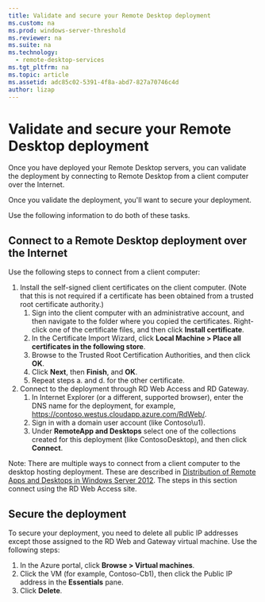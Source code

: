 ```yaml
---
title: Validate and secure your Remote Desktop deployment
ms.custom: na
ms.prod: windows-server-threshold
ms.reviewer: na
ms.suite: na
ms.technology: 
  - remote-desktop-services
ms.tgt_pltfrm: na
ms.topic: article
ms.assetid: adc85c02-5391-4f8a-abd7-827a70746c4d
author: lizap
---
```

# Validate and secure your Remote Desktop deployment
Once you have deployed your Remote Desktop servers, you can validate the deployment by connecting to Remote Desktop from a client computer over the Internet.   
  
Once you validate the deployment, you'll want to secure your deployment.  
  
Use the following information to do both of these tasks.  
  
## Connect to a Remote Desktop deployment over the Internet  
Use the following steps to connect from a client computer:  
  
1.	Install the self-signed client certificates on the client computer. (Note that this is not required if a certificate has been obtained from a trusted root certificate authority.)  
    1.	Sign into the client computer with an administrative account, and then navigate to the folder where you copied the certificates. Right-click one of the certificate files, and then click **Install certificate**.  
    2.	In the Certificate Import Wizard, click **Local Machine > Place all certificates in the following store**.  
    3.  Browse to the Trusted Root Certification Authorities, and then click **OK**.  
    4. Click **Next**, then **Finish**, and **OK**.  
    3.	Repeat steps a. and d. for the other certificate.  
2.	Connect to the deployment through RD Web Access and RD Gateway.  
    1.	In Internet Explorer (or a different, supported browser), enter the DNS name for the deployment, for example, https://contoso.westus.cloudapp.azure.com/RdWeb/.  
    3.	Sign in with a domain user account (like Contoso\u1).  
    4.	Under **RemoteApp and Desktops** select one of the collections created for this deployment (like ContosoDesktop), and then click **Connect**.  
      
  
Note: There are multiple ways to connect from a client computer to the desktop hosting deployment. These are described in [Distribution of Remote Apps and Desktops in Windows Server 2012](http://social.technet.microsoft.com/wiki/contents/articles/14488.distribution-of-remote-apps-and-desktops-in-windows-server-2012.aspx). The steps in this section connect using the RD Web Access site.  
  
## Secure the deployment  
To secure your deployment, you need to delete all public IP addresses except those assigned to the RD Web and Gateway virtual machine. Use the following steps:  
  
1. In the Azure portal, click **Browse > Virtual machines**.  
2. Click the VM (for example, Contoso-Cb1), then click the Public IP address in the **Essentials** pane.  
3. Click **Delete**.  
  
